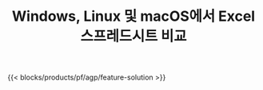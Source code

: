 ﻿---
title: Windows, Linux 및 macOS에서 Excel 스프레드시트 비교 
weight: 7730
url: /ko/comparison
description: Excel XLS, XLSX, CSV, TSV, ODS, SXC 및 FODS 파일 비교를 위한 무료 앱 및 API
---
{{< blocks/products/pf/agp/feature-solution >}} 

